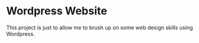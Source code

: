 # Wordpress Website
This project is just to allow me to brush up on some web design skills using Wordpress.